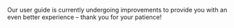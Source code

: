 Our user guide is currently undergoing improvements to provide you with an even better experience – thank you for your patience!

